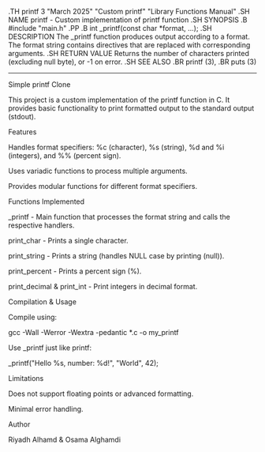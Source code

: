 .TH printf 3 "March 2025" "Custom printf" "Library Functions Manual"
.SH NAME
printf \- Custom implementation of printf function
.SH SYNOPSIS
.B #include "main.h"
.PP
.B int _printf(const char *format, ...);
.SH DESCRIPTION
The _printf function produces output according to a format.
The format string contains directives that are replaced with
corresponding arguments.
.SH RETURN VALUE
Returns the number of characters printed (excluding null byte),
or -1 on error.
.SH SEE ALSO
.BR printf (3), 
.BR puts (3)
________________________________________________________________________

Simple printf Clone

This project is a custom implementation of the printf function in C. It provides basic functionality to print formatted output to the standard output (stdout).

Features

Handles format specifiers: %c (character), %s (string), %d and %i (integers), and %% (percent sign).

Uses variadic functions to process multiple arguments.

Provides modular functions for different format specifiers.

Functions Implemented

_printf - Main function that processes the format string and calls the respective handlers.

print_char - Prints a single character.

print_string - Prints a string (handles NULL case by printing (null)).

print_percent - Prints a percent sign (%).

print_decimal & print_int - Print integers in decimal format.

Compilation & Usage

Compile using:

gcc -Wall -Werror -Wextra -pedantic *.c -o my_printf

Use _printf just like printf:

_printf("Hello %s, number: %d!", "World", 42);

Limitations

Does not support floating points or advanced formatting.

Minimal error handling.

Author

Riyadh Alhamd & Osama Alghamdi
